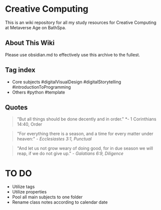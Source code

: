 # Creative Computing
This is an wiki repository for all my study resources for Creative Computing at Metaverse Age on BathSpa.
## About This Wiki
Please use obsidian.md to effectively use this archive to the fullest.
## Tag index
- Core subjects
	#digitalVisualDesign 
	#digitalStorytelling 
	#introductionToProgramming 
- Others
	#python 
	#template 
## Quotes
> "But all things should be done decently and in order."
> *- 1 Corinthians 14:40, Order

> "For everything there is a season, and a time for every matter under heaven:"
> *- Ecclesiastes 3:1, Punctual*

> "And let us not grow weary of doing good, for in due season we will reap, if we do not give up."
> *- Galatians 6:9, Diligence*

# TO DO
- Utilize tags
- Utilize properties
- Pool all main subjects to one folder
- Rename class notes according to calendar date
